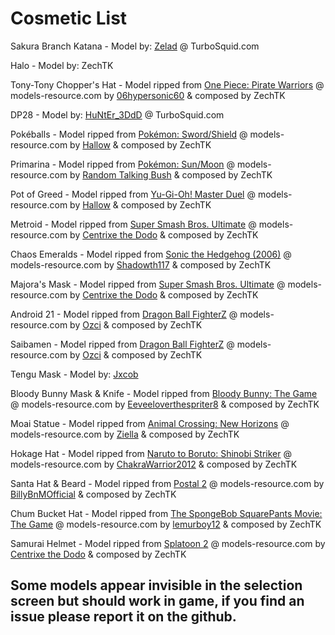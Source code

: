 # Cosmetic List
Sakura Branch Katana - Model by: [Zelad](https://www.turbosquid.com/Search/Artists/Zelad) @ TurboSquid.com

Halo - Model by: ZechTK

Tony-Tony Chopper's Hat - Model ripped from [One Piece: Pirate Warriors](https://www.models-resource.com/playstation_3/onepiecepiratewarriors/) @ models-resource.com by [06hypersonic60](https://www.models-resource.com/submitter/06hypersonic60/) & composed by ZechTK

DP28 - Model by: [HuNtEr_3DdD](https://www.turbosquid.com/Search/Artists/HuNtEr_3DdD) @ TurboSquid.com

Pokéballs - Model ripped from [Pokémon: Sword/Shield](https://www.models-resource.com/nintendo_switch/pokemonswordshield/) @ models-resource.com by [Hallow](https://www.models-resource.com/submitter/Hallow/) & composed by ZechTK

Primarina - Model ripped from [Pokémon: Sun/Moon](https://www.models-resource.com/3ds/pokemonsunmoon/) @ models-resource.com by [Random Talking Bush](https://www.models-resource.com/submitter/Random+Talking+Bush/) & composed by ZechTK

Pot of Greed - Model ripped from [Yu-Gi-Oh! Master Duel](https://www.models-resource.com/pc_computer/yugiohmasterduel/) @ models-resource.com by [Hallow](https://www.models-resource.com/submitter/Hallow/) & composed by ZechTK

Metroid - Model ripped from [Super Smash Bros. Ultimate](https://www.models-resource.com/nintendo_switch/supersmashbrosultimate/) @ models-resource.com by [Centrixe the Dodo](https://www.models-resource.com/submitter/Centrixe+the+Dodo/) & composed by ZechTK

Chaos Emeralds - Model ripped from [Sonic the Hedgehog (2006)](https://www.models-resource.com/xbox_360/sonicthehedgehog2006/) @ models-resource.com by [Shadowth117](https://www.models-resource.com/submitter/Shadowth117/) & composed by ZechTK

Majora's Mask - Model ripped from [Super Smash Bros. Ultimate](https://www.models-resource.com/nintendo_switch/supersmashbrosultimate/) @ models-resource.com by [Centrixe the Dodo](https://www.models-resource.com/submitter/Centrixe+the+Dodo/) & composed by ZechTK

Android 21 - Model ripped from [Dragon Ball FighterZ](https://www.models-resource.com/pc_computer/dragonballfighterz/) @ models-resource.com by [Ozci](https://www.models-resource.com/submitter/Ozci/) & composed by ZechTK

Saibamen - Model ripped from [Dragon Ball FighterZ](https://www.models-resource.com/pc_computer/dragonballfighterz/) @ models-resource.com by [Ozci](https://www.models-resource.com/submitter/Ozci/) & composed by ZechTK

Tengu Mask - Model by: [Jxcob](https://steamcommunity.com/id/Britchers/)

Bloody Bunny Mask & Knife - Model ripped from [Bloody Bunny: The Game](https://www.models-resource.com/nintendo_switch/bloodybunnythegame/) @ models-resource.com by [Eeveeloverthespriter8](https://www.models-resource.com/submitter/Eeveeloverthespriter8/) & composed by ZechTK

Moai Statue - Model ripped from [Animal Crossing: New Horizons](https://www.models-resource.com/nintendo_switch/animalcrossingnewhorizons/) @ models-resource.com by [Ziella](https://www.models-resource.com/submitter/Ziella/) & composed by ZechTK

Hokage Hat - Model ripped from [Naruto to Boruto: Shinobi Striker](https://www.models-resource.com/pc_computer/narutotoborutoshinobistriker/) @ models-resource.com by [ChakraWarrior2012](https://www.models-resource.com/submitter/ChakraWarrior2012/) & composed by ZechTK

Santa Hat & Beard - Model ripped from [Postal 2](https://www.models-resource.com/pc_computer/postal2/) @ models-resource.com by [BillyBnMOfficial](https://www.models-resource.com/submitter/BillyBnMOfficial/) & composed by ZechTK

Chum Bucket Hat - Model ripped from [The SpongeBob SquarePants Movie: The Game](https://www.models-resource.com/pc_computer/thespongebobsquarepantsmovie/) @ models-resource.com by [lemurboy12](https://www.models-resource.com/submitter/lemurboy12/) & composed by ZechTK

Samurai Helmet - Model ripped from [Splatoon 2](https://www.models-resource.com/nintendo_switch/splatoon2/) @ models-resource.com by [Centrixe the Dodo](https://www.models-resource.com/submitter/Centrixe+the+Dodo/) & composed by ZechTK

## Some models appear invisible in the selection screen but should work in game, if you find an issue please report it on the github.


